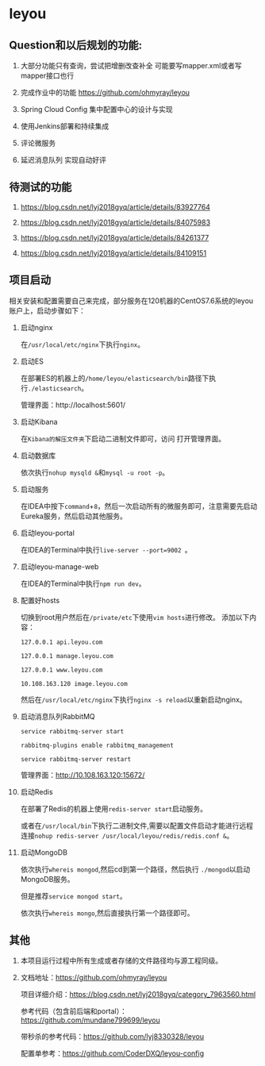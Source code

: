# leyou

## Question和以后规划的功能:


1. 大部分功能只有查询，尝试把增删改查补全  可能要写mapper.xml或者写mapper接口也行

2. 完成作业中的功能 https://github.com/ohmyray/leyou

3. Spring Cloud Config 集中配置中心的设计与实现

4. 使用Jenkins部署和持续集成

5. 评论微服务

6. 延迟消息队列 实现自动好评

## 待测试的功能

1. https://blog.csdn.net/lyj2018gyq/article/details/83927764

2. https://blog.csdn.net/lyj2018gyq/article/details/84075983

3. https://blog.csdn.net/lyj2018gyq/article/details/84261377

4. https://blog.csdn.net/lyj2018gyq/article/details/84109151



##  项目启动  
相关安装和配置需要自己来完成，部分服务在120机器的CentOS7.6系统的leyou账户上，启动步骤如下：

1. 启动nginx 

   在`/usr/local/etc/nginx`下执行`nginx`。
   
2. 启动ES

   在部署ES的机器上的`/home/leyou/elasticsearch/bin`路径下执行`./elasticsearch`。
   
   管理界面：http://localhost:5601/

3. 启动Kibana

   在`Kibana的解压文件夹`下启动二进制文件即可，访问 打开管理界面。
   
4. 启动数据库

   依次执行`nohup mysqld &`和`mysql -u root -p`。

5. 启动服务

   在IDEA中按下`command`+`8`，然后一次启动所有的微服务即可，注意需要先启动Eureka服务，然后启动其他服务。
   
6. 启动leyou-portal

   在IDEA的Terminal中执行`live-server --port=9002 `。

7. 启动leyou-manage-web

   在IDEA的Terminal中执行`npm run dev`。
   
8. 配置好hosts

   切换到root用户然后在`/private/etc`下使用`vim hosts`进行修改。
   添加以下内容：
   
   `127.0.0.1 api.leyou.com`
   
   `127.0.0.1 manage.leyou.com`
    
   `127.0.0.1 www.leyou.com`
    
   `10.108.163.120 image.leyou.com`
    
    然后在`/usr/local/etc/nginx`下执行`nginx -s reload`以重新启动nginx。

9. 启动消息队列RabbitMQ
   
   `service rabbitmq-server start`
   
   `rabbitmq-plugins enable rabbitmq_management`
   
   `service rabbitmq-server restart`
   
   管理界面：http://10.108.163.120:15672/
   
10. 启动Redis

    在部署了Redis的机器上使用`redis-server start`启动服务。
    
    或者在`/usr/local/bin`下执行二进制文件,需要以配置文件启动才能进行远程连接`nohup redis-server /usr/local/leyou/redis/redis.conf &`。
    
    
11. 启动MongoDB

    依次执行`whereis mongod`,然后cd到第一个路径，然后执行 `./mongod`以启动MongoDB服务。
    
    但是推荐`service mongod start`。
    
    依次执行`whereis mongo`,然后直接执行第一个路径即可。
   
    
 ## 其他
 
 1. 本项目运行过程中所有生成或者存储的文件路径均与源工程同级。
 
 2. 文档地址：https://github.com/ohmyray/leyou
 
    项目详细介绍：https://blog.csdn.net/lyj2018gyq/category_7963560.html
    
    参考代码（包含前后端和portal）：https://github.com/mundane799699/leyou
    
    带秒杀的参考代码：https://github.com/lyj8330328/leyou
 
    配置单参考：https://github.com/CoderDXQ/leyou-config

   
   
   
    